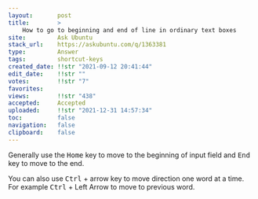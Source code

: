 ```yaml
---
layout:       post
title:        >
    How to go to beginning and end of line in ordinary text boxes
site:         Ask Ubuntu
stack_url:    https://askubuntu.com/q/1363381
type:         Answer
tags:         shortcut-keys
created_date: !!str "2021-09-12 20:41:44"
edit_date:    !!str ""
votes:        !!str "7"
favorites:    
views:        !!str "438"
accepted:     Accepted
uploaded:     !!str "2021-12-31 14:57:34"
toc:          false
navigation:   false
clipboard:    false
---
```


Generally use the <kbd>Home</kbd> key to move to the beginning of input field and <kbd>End</kbd> key to move to the end.

You can also use <kbd>Ctrl</kbd> + arrow key to move direction one word at a time. For example <kbd>Ctrl</kbd> + Left Arrow to move to previous word.
